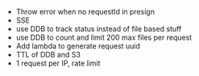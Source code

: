 - Throw error when no requestId in presign
- SSE
- use DDB to track status instead of file based stuff
- use DDB to count and limit 200 max files per request
- Add lambda to generate request uuid
- TTL of DDB and S3
- 1 request per IP, rate limit